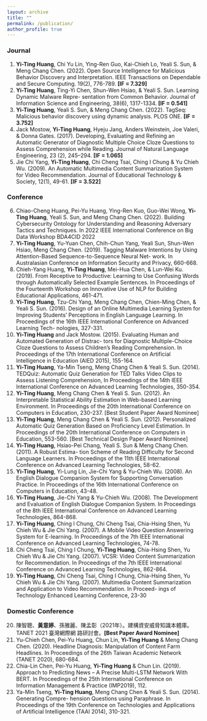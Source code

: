 ```yaml
---
layout: archive
title: ""
permalink: /publication/
author_profile: true
---
```


<!-- {% if author.googlescholar %}
  You can also find my articles on <u><a href="{{author.googlescholar}}">my Google Scholar profile</a>.</u>
{% endif %}
# Yi-Ting Huang 黃意婷 -->

### Journal
1. **Yi-Ting Huang**, Chi Yu Lin, Ying-Ren Guo, Kai-Chieh Lo, Yeali S. Sun, & Meng Chang Chen. (2022).
Open Source Intelligence for Malicious Behavior Discovery and Interpretation. IEEE Transactions on
Dependable and Secure Computing. 19(2), 776-789. **[IF = 7.329]**
2. **Yi-Ting Huang**, Ting-Yi Chen, Shun-Wen Hsiao, & Yeali S. Sun. Learning Dynamic Malware Repre-
sentation from Common Behavior. Journal of Information Science and Engineering, 38(6), 1317-1334.
**[IF = 0.541]**
3. **Yi-Ting Huang**, Yeali S. Sun, & Meng Chang Chen. (2022). TagSeq: Malicious behavior discovery
using dynamic analysis. PLOS ONE. **[IF = 3.752]**
4. Jack Mostow, **Yi-Ting Huang**, Hyeju Jang, Anders Weinstein, Joe Valeri, & Donna Gates. (2017).
Developing, Evaluating and Refining an Automatic Generator of Diagnostic Multiple Choice Cloze
Questions to Assess Comprehension while Reading. Journal of Natural Language Engineering, 23
(2), 245–294. **[IF = 1.065]**
5. Jie Chi Yang, **Yi-Ting Huang**, Chi Cheng Tsai, Ching I Chung & Yu Chieh Wu. (2009). An Automatic
Multimedia Content Summarization System for Video Recommendation. Journal of Educational
Technology & Society, 12(1), 49-61. **[IF = 3.522]**

### Conference
6. Chiao-Cheng Huang, Pei-Yu Huang, Ying-Ren Kuo, Guo-Wei Wong, **Yi-Ting Huang**, Yeali S. Sun,
and Meng Chang Chen. (2022). Building Cybersecurity Ontology for Understanding and Reasoning
Adversary Tactics and Techniques. In 2022 IEEE International Conference on Big Data Workshop
BDA4CID 2022
7. **Yi-Ting Huang**, Yu-Yuan Chen, Chih-Chun Yang, Yeali Sun, Shun-Wen Hsiao, Meng Chang Chen.
(2019). Tagging Malware Intentions by Using Attention-Based Sequence-to-Sequence Neural Net-
work. In Australasian Conference on Information Security and Privacy, 660-668.
8. Chieh-Yang Huang, **Yi-Ting Huang**, Mei-Hua Chen, & Lun-Wei Ku. (2019). From Receptive to
Productive: Learning to Use Confusing Words through Automatically Selected Example Sentences.
In Proceedings of the Fourteenth Workshop on Innovative Use of NLP for Building Educational
Applications, 461-471.
9. **Yi-Ting Huang**, Tzu-Chi Yang, Meng Chang Chen, Chien-Ming Chen, & Yeali S. Sun. (2016). Design
of an Online Multimedia Learning System for Improving Students’ Perceptions in English Language
Learning. In Proceedings of the 16th IEEE International Conference on Advanced Learning Tech-
nologies, 327-331.
10. **Yi-Ting Huang** and Jack Mostow. (2015). Evaluating Human and Automated Generation of Distrac-
tors for Diagnostic Multiple-Choice Cloze Questions to Assess Children’s Reading Comprehension.
In Proceedings of the 17th International Conference on Artificial Intelligence in Education (AIED
2015), 155-164.
11. **Yi-Ting Huang**, Ya-Min Tseng, Meng Chang Chen & Yeali S. Sun. (2014). TEDQuiz: Automatic Quiz
Generation for TED Talks Video Clips to Assess Listening Comprehension, In Proceedings of the
14th IEEE International Conference on Advanced Learning Technologies, 350-354.
12. **Yi-Ting Huang**, Meng Chang Chen & Yeali S. Sun. (2012). An Interpretable Statistical Ability
Estimation in Web-based Learning Environment. In Proceedings of the 20th International Conference
on Computers in Education, 230-237. [Best Student Paper Award Nominee]
13. **Yi-Ting Huang**, Meng Chang Chen & Yeali S. Sun. (2012). Personalized Automatic Quiz Generation
Based on Proficiency Level Estimation. In Proceedings of the 20th International Conference on
Computers in Education, 553-560. [Best Technical Design Paper Award Nominee]
14. **Yi-Ting Huang**, Hsiao-Pei Chang, Yeali S. Sun & Meng Chang Chen. (2011). A Robust Estima-
tion Scheme of Reading Difficulty for Second Language Learners. In Proceedings of the 11th IEEE
International Conference on Advanced Learning Technologies, 58-62.
15. **Yi-Ting Huang**, Yi-Lung Lin, Jie-Chi Yang & Yu-Chieh Wu. (2008). An English Dialogue Companion
System for Supporting Conversation Practice. In Proceedings of the 16th International Conference
on Computers in Education, 43-48.
16. **Yi-Ting Huang**, Jie-Chi Yang & Yu-Chieh Wu. (2008). The Development and Evaluation of English
Dialogue Companion System. In Proceedings of the 8th IEEE International Conference on Advanced
Learning Technologies, 864-868.
17. **Yi-Ting Huang**, Ching I Chung, Chi Cheng Tsai, Chia-Hsing Shen, Yu Chieh Wu & Jie Chi Yang.
(2007). A Mobile Video Question Answering System for E-learning. In Proceedings of the 7th IEEE
International Conference on Advanced Learning Technologies, 74-78.
18. Chi Cheng Tsai, Ching I Chung, **Yi-Ting Huang**, Chia-Hsing Shen, Yu Chieh Wu & Jie Chi Yang.
(2007). VCSR: Video Content Summarization for Recommendation. In Proceedings of the 7th IEEE
International Conference on Advanced Learning Technologies, 862-864.
19. **Yi-Ting Huang**, Chi Cheng Tsai, Ching I Chung, Chia-Hsing Shen, Yu Chieh Wu & Jie Chi Yang.
(2007). Multimedia Content Summarization and Application to Video Recommendation. In Proceed-
ings of Technology Enhanced Learning Conference, 23-30

### Domestic Conference
20. 陳智聰、**黃意婷**、孫雅麗、陳孟彰（2021年）。建構資安威脅知識本體庫。TANET 2021 臺灣網際網
路研討會。**[Best Paper Award Nominee]**
21. Yu-Chieh Chen, Pei-Yu Huang, Chun Lin, **Yi-Ting Huang** & Meng Chang Chen. (2020). Headline
Diagnosis: Manipulation of Content Farm Headlines. In Proceedings of the 26th Taiwan Academic
Network (TANET 2020), 680-684.
22. Chia-Lin Chen, Pei-Yu Huang, **Yi-Ting Huang** & Chun Lin. (2019). Approach to Predicting News –
A Precise Multi-LSTM Network With BERT. In Proceedings of the 25th International Conference on
Information Management & Practice (IMP2019), 112.
23. Ya-Min Tseng, **Yi-Ting Huang**, Meng Chang Chen & Yeali S. Sun. (2014). Generating Compre-
hension Questions using Paraphrase. In Proceedings of the 19th Conference on Technologies and
Applications of Artificial Intelligence (TAAI 2014), 310-321.
